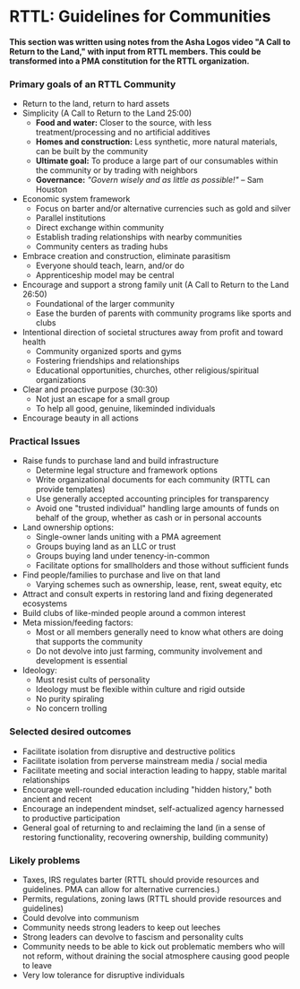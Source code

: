     
# RTTL: Guidelines for Communities
#### This section was written using notes from the Asha Logos video "A Call to Return to the Land," with input from RTTL members. This could be transformed into a PMA constitution for the RTTL organization. 

### Primary goals of an RTTL Community
* Return to the land, return to hard assets
* Simplicity (A Call to Return to the Land 25:00)  
     * **Food and water:** Closer to the source, with less treatment/processing and no artificial additives
     * **Homes and construction:** Less synthetic, more natural materials, can be built by the community
     * **Ultimate goal:** To produce a large part of our consumables within the community or by trading with neighbors
     * **Governance:** *"Govern wisely and as little as possible!"* – Sam Houston
* Economic system framework
     * Focus on barter and/or alternative currencies such as gold and silver
     * Parallel institutions
     * Direct exchange within community
     * Establish trading relationships with nearby communities
     * Community centers as trading hubs 
* Embrace creation and construction, eliminate parasitism
     * Everyone should teach, learn, and/or do
     * Apprenticeship model may be central
* Encourage and support a strong family unit (A Call to Return to the Land 26:50)
     * Foundational of the larger community
     * Ease the burden of parents with community programs like sports and clubs
* Intentional direction of societal structures away from profit and toward health
     * Community organized sports and gyms
     * Fostering friendships and relationships
     * Educational opportunities, churches, other religious/spiritual organizations
* Clear and proactive purpose (30:30)
     * Not just an escape for a small group
     * To help all good, genuine, likeminded individuals
* Encourage beauty in all actions
   
### Practical Issues  
  
* Raise funds to purchase land and build infrastructure
     * Determine legal structure and framework options
     * Write organizational documents for each community (RTTL can provide templates) 
     * Use generally accepted accounting principles for transparency
     * Avoid one "trusted individual" handling large amounts of funds on behalf of the group, whether as cash or in personal accounts
* Land ownership options:
    * Single-owner lands uniting with a PMA agreement
    * Groups buying land as an LLC or trust
    * Groups buying land under tenency-in-common
    * Facilitate options for smallholders and those without sufficient funds 
* Find people/families to purchase and live on that land
    * Varying schemes such as ownership, lease, rent, sweat equity, etc
* Attract and consult experts in restoring land and fixing degenerated ecosystems
* Build clubs of like-minded people around a common interest
* Meta mission/feeding factors:
     * Most or all members generally need to know what others are doing that supports the community
     * Do not devolve into just farming, community involvement and development is essential
* Ideology:  
    * Must resist cults of personality
    * Ideology must be flexible within culture and rigid outside
    * No purity spiraling 
    * No concern trolling 

### Selected desired outcomes
* Facilitate isolation from disruptive and destructive politics
* Facilitate isolation from perverse mainstream media / social media
* Facilitate meeting and social interaction leading to happy, stable marital relationships
* Encourage well-rounded education including "hidden history," both ancient and recent
* Encourage an independent mindset, self-actualized agency harnessed to productive participation
* General goal of returning to and reclaiming the land (in a sense of restoring functionality, recovering ownership, building community)
  
    
### Likely problems
* Taxes, IRS regulates barter (RTTL should provide resources and guidelines. PMA can allow for alternative currencies.) 
* Permits, regulations, zoning laws (RTTL should provide resources and guidelines) 
* Could devolve into communism
* Community needs strong leaders to keep out leeches
* Strong leaders can devolve to fascism and personality cults
* Community needs to be able to kick out problematic members who will not reform, without draining the social atmosphere causing good people to leave 
* Very low tolerance for disruptive individuals 

